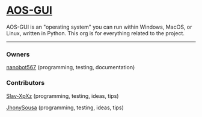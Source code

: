 # [AOS-GUI](https://github.com/aos-gui/aos-gui/)
AOS-GUI is an "operating system" you can run within Windows, MacOS, or Linux, written in Python. This org is for everything related to the project.

---

### Owners

[nanobot567](https://github.com/nanobot567) (programming, testing, documentation)

### Contributors

[Slav-XpXz](https://github.com/Slav-XpXz) (programming, testing, ideas, tips)

[JhonySousa](https://github.com/JhonySousa) (programming, testing, ideas, tips)
